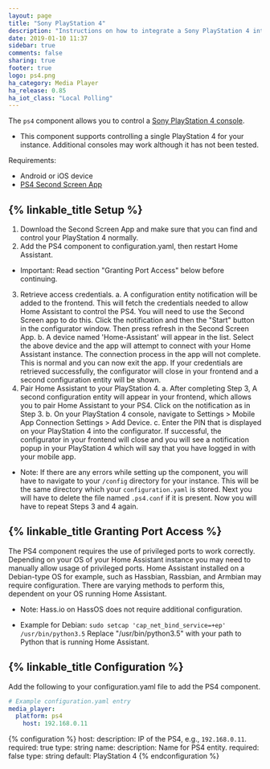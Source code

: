 ```yaml
---
layout: page
title: "Sony PlayStation 4"
description: "Instructions on how to integrate a Sony PlayStation 4 into Home Assistant."
date: 2019-01-10 11:37
sidebar: true
comments: false
sharing: true
footer: true
logo: ps4.png
ha_category: Media Player
ha_release: 0.85
ha_iot_class: "Local Polling"
---
```


The `ps4` component allows you to control a
[Sony PlayStation 4 console](httpswww.playstation.com/en-us/explore/ps4/).

- This component supports controlling a single PlayStation 4 for your instance. Additional consoles may work although it has not been tested.

Requirements:
- Android or iOS device
- [PS4 Second Screen App](https://play.google.com/store/apps/details?id=com.playstation.mobile2ndscreen&hl=en_US) 

## {% linkable_title Setup %}
1. Download the Second Screen App and make sure that you can find and control your PlayStation 4 normally.
2. Add the PS4 component to configuration.yaml, then restart Home Assistant.
- Important: Read section "Granting Port Access" below before continuing.
3. Retrieve access credentials.
  a. A configuration entity notification will be added to the frontend. This will fetch the credentials needed to allow Home Assistant to control the PS4. You will need to use the Second Screen app to do this. Click the notification and then the "Start" button in the configurator window. Then press refresh in the Second Screen App. 
  b. A device named 'Home-Assistant' will appear in the list. Select the above device and the app will attempt to connect with your Home Assistant instance. The connection process in the app will not complete. This is normal and you can now exit the app. If your credentials are retrieved successfully, the configurator will close in your frontend and a second configuration entity will be shown.
4. Pair Home Assistant to your PlayStation 4.
  a. After completing Step 3, A second configuration entity will appear in your frontend, which allows you to pair Home Assistant to your PS4. Click on the notification as in Step 3.
  b. On your PlayStation 4 console, navigate to Settings > Mobile App Connection Settings > Add Device.
  c. Enter the PIN that is displayed on your PlayStation 4 into the configurator. If successful, the configurator in your frontend will close and you will see a notification popup in your PlayStation 4 which will say that you have logged in with your mobile app.
- Note: If there are any errors while setting up the component, you will have to navigate to your `/config` directory for your instance. This will be the same directory which your `configuration.yaml` is stored. Next you will have to delete the file named `.ps4.conf` if it is present. Now you will have to repeat Steps 3 and 4 again.

## {% linkable_title Granting Port Access %}

The PS4 component requires the use of privileged ports to work correctly. Depending on your OS of your Home Assistant instance you may need to manually allow usage of privileged ports.
Home Assistant installed on a Debian-type OS for example, such as Hassbian, Rassbian, and Armbian may require configuration.
There are varying methods to perform this, dependent on your OS running Home Assistant.

- Note: Hass.io on HassOS does not require additional configuration.

- Example for Debian:
`sudo setcap 'cap_net_bind_service=+ep' /usr/bin/python3.5`
Replace "/usr/bin/python3.5" with your path to Python that is running Home Assistant.


## {% linkable_title Configuration %}

Add the following to your configuration.yaml file to add the PS4 component.

```yaml
# Example configuration.yaml entry
media_player:
  platform: ps4
    host: 192.168.0.11
```
{% configuration %}
host: 
  description: IP of the PS4, e.g., `192.168.0.11`.
  required: true
  type: string
name:
  description: Name for PS4 entity.
  required: false
  type: string
  default: PlayStation 4
{% endconfiguration %}
